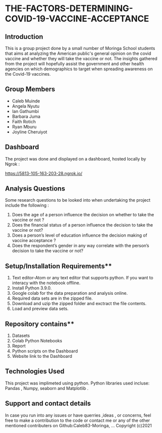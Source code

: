 # THE-FACTORS-DETERMINING-COVID-19-VACCINE-ACCEPTANCE

## Introduction
This is a group project done by a small number of Moringa School students that aims at analyzing the American public's general opinion on the covid vaccine and whether they will take the vaccine or not. The insights gathered from the project will hopefully assist the government and other health agencies on which demographics to target when spreading awareness on the Covid-19 vaccines.

## Group Members
- Caleb Muinde
- Angela Nyutu
- Ian Gathumbi
- Barbara Juma
- Faith Rotich
- Ryan Mburu 
- Joyline Cheruiyot

## Dashboard
The project was done and displayed on a dashboard, hosted locally by Ngrok : 

https://5813-105-163-203-28.ngrok.io/

## Analysis Questions

Some research questions to be looked into when undertaking the project include the following : 

1. Does the age of a person influence the decision on whether to take the vaccine or not ?
2. Does the financial status of a person influence the decision to take the vaccine or not?
3. Does a person’s level of education influence the decision making of vaccine acceptance ?
4. Does the respondent’s gender in any way correlate with the person’s decision to take the vaccine or not?

## Setup/Installation Requirements**

1. Text editor-Atom or any text editor that supports python. If you want to interacy with the notebook offline.
2. Install Python 3.9.0.
3. Google colab for the data preparation and analysis online.
4. Required data sets are in the zipped file.
5. Download and uzip the zipped folder and exctract the file contents.
6. Load and preview data sets.

## Repository contains**

1. Datasets
2. Colab Python Notebooks
3. Report
4. Python scripts on the Dashboard
5. Website link to the Dashboard

## Technologies Used

This project was implimeted using python. Python libraries used incluse: Pandas , Numpy, seaborn and Matplotlib .

## Support and contact details

In case you run into any issues or have querries ,ideas , or concerns, feel free to make a contribution to the code or contact me or any of the other mentioned contributers on Github:Caleb83-Moringa, ... Copyright (c)2021

